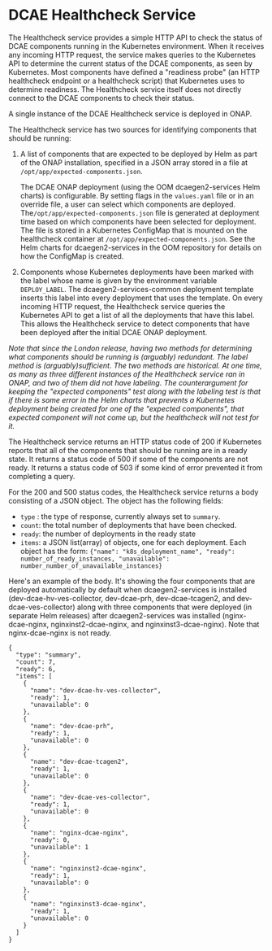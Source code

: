 # DCAE Healthcheck Service

The Healthcheck service provides a simple HTTP API to check the status of DCAE components running in the Kubernetes environment.  When it receives any incoming HTTP request, the service makes queries to the Kubernetes API to determine the current status of the DCAE components, as seen by Kubernetes.  Most components have defined a "readiness probe" (an HTTP healthcheck endpoint or a healthcheck script) that Kubernetes uses to determine readiness.  The Healthcheck service itself does not directly connect to the DCAE components to check their status.

A single instance of the DCAE Healthcheck service is deployed in ONAP.

The Healthcheck service has two sources for identifying components that should be running:
1. A list of components that are expected to be deployed by Helm as part of the ONAP installation, specified in a JSON array stored in a file at `/opt/app/expected-components.json`.

    The DCAE ONAP deployment (using the OOM dcaegen2-services Helm charts) is configurable.  By setting flags in the `values.yaml` file or in an override file, a user can select which components are deployed.  The`/opt/app/expected-components.json` file is generated at deployment time based on which components have been selected for deployment.  The file is stored in a Kubernetes ConfigMap that is mounted on the healthcheck container at `/opt/app/expected-components.json`.   See the Helm charts for dcaegen2-services in the OOM repository for details on how the ConfigMap is created.

2. Components whose Kubernetes deployments have been marked with the label whose name is given by the environment variable `DEPLOY_LABEL`. The dcaegen2-services-common deployment template inserts this label into every deployment that uses the template. On every incoming HTTP request, the Healthcheck
service queries the Kubernetes API to get a list of all the deployments that have this label.   This allows the Healthcheck service to detect components that
have been deployed after the initial DCAE ONAP deployment.

_Note that since the London release, having two methods for determining what components should be running is (arguably) redundant.  The label method is (arguably)sufficient.  The two methods are historical.  At one time, as many as three different instances of the Healthcheck service ran in ONAP, and two of them did not have labeling.  The counterargument for keeping the "expected components" test along with the labeling test is that if there is some error in the Helm charts that prevents a Kubernetes deployment being created for one of the "expected components", that expected component will not come up, but the healthcheck will not test for it._

The Healthcheck service returns an HTTP status code of 200 if Kubernetes reports that all of the components that should be running are in a ready state.  It returns a status code of 500 if some of the components are not ready.  It returns a status code of 503 if some kind of error prevented it from completing a query.

For the 200 and 500 status codes, the Healthcheck service returns a body consisting of a JSON object.  The object has the following fields:
- `type` : the type of response, currently always set to `summary`.
- `count`: the total number of deployments that have been checked.
- `ready`: the number of deployments in the ready state
- `items`: a JSON list(array) of objects, one for each deployment.  Each object has the form:
`{"name": "k8s_deployment_name", "ready": number_of_ready_instances, "unavailable": number_number_of_unavailable_instances}`

Here's an example of the body. It's showing the four components that are deployed automatically by default when dcaegen2-services is installed (dev-dcae-hv-ves-collector, dev-dcae-prh, dev-dcae-tcagen2, and dev-dcae-ves-collector) along with three components that were deployed (in separate Helm releases) after dcaegen2-services was installed (nginx-dcae-nginx, nginxinst2-dcae-nginx, and nginxinst3-dcae-nginx).  Note that nginx-dcae-nginx is not ready.
```
{
  "type": "summary",
  "count": 7,
  "ready": 6,
  "items": [
    {
      "name": "dev-dcae-hv-ves-collector",
      "ready": 1,
      "unavailable": 0
    },
    {
      "name": "dev-dcae-prh",
      "ready": 1,
      "unavailable": 0
    },
    {
      "name": "dev-dcae-tcagen2",
      "ready": 1,
      "unavailable": 0
    },
    {
      "name": "dev-dcae-ves-collector",
      "ready": 1,
      "unavailable": 0
    },
    {
      "name": "nginx-dcae-nginx",
      "ready": 0,
      "unavailable": 1
    },
    {
      "name": "nginxinst2-dcae-nginx",
      "ready": 1,
      "unavailable": 0
    },
    {
      "name": "nginxinst3-dcae-nginx",
      "ready": 1,
      "unavailable": 0
    }
  ]
}
```

